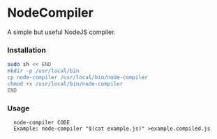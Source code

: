 # NodeCompiler
A simple but useful NodeJS compiler.
### Installation
``` bash
sudo sh << END
mkdir -p /usr/local/bin
cp node-compiler /usr/local/bin/node-compiler
chmod +x /usr/local/bin/node-compiler
END
```
### Usage
```
  node-compiler CODE
  Example: node-compiler "$(cat example.js)" >example.compiled.js
```